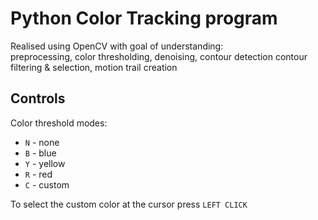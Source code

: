 # Python Color Tracking program

Realised using OpenCV with goal of understanding:  
preprocessing, color thresholding, denoising, contour detection
contour filtering & selection, motion trail creation

## Controls

Color threshold modes:

- `N` - none
- `B` - blue
- `Y` - yellow
- `R` - red
- `C` - custom

To select the custom color at the cursor press `LEFT CLICK`
